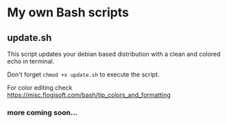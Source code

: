 # My own Bash scripts

## update.sh

This script updates your debian based distribution with a clean and colored echo in terminal.

Don't forget `chmod +x update.sh` to execute the script.

For color editing check https://misc.flogisoft.com/bash/tip_colors_and_formatting

### more coming soon...
